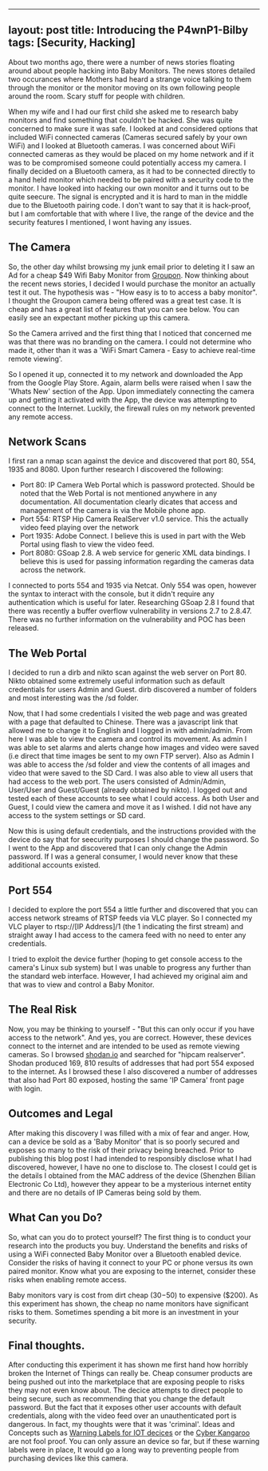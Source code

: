 
---
layout: post
title: Introducing the P4wnP1-Bilby
tags: [Security, Hacking]
---
About two months ago, there were a number of news stories floating around about people hacking into Baby Monitors. The news stores detailed two occurances where Mothers had heard a strange voice talking to them through the monitor or the monitor moving on its own following people around the room. Scary stuff for people with children.

When my wife and I had our first child she asked me to research baby monitors and find something that couldn't be hacked. She was quite concerned to make sure it was safe. I looked at and considered options that included WiFi connected cameras (Cameras secured safely by your own WiFi) and I looked at Bluetooth cameras. I was concerned about WiFi connected cameras as they would be placed on my home network and if it was to be compromised someone could potentially access my camera. I finally decided on a Bluetooth camera, as it had to be connected directly to a hand held monitor which needed to be paired with a security code to the monitor. I have looked into hacking our own monitor and it turns out to be quite seecure. The signal is encrypted and it is hard to man in the middle due to the Bluetooth pairing code. I don't want to say that it is hack-proof, but I am comfortable that with where I live, the range of the device and the security features I mentioned, I wont having any issues.

## The Camera
So, the other day whilst browsing my junk email prior to deleting it I saw an Ad for a cheap $49 Wifi Baby Monitor from [Groupon](https://www.groupon.com.au/). Now thinking about the recent news stories, I decided I would purchase the monitor an actually test it out. The hypothesis was - "How easy is to to access a baby monitor". I thought the Groupon camera being offered was a great test case. It is cheap and has a great list of features that you can see below. You can easily see an expectant mother picking up this camera. 

So the Camera arrived and the first thing that I noticed that concerned me was that there was no branding on the camera. I could not determine who made it, other than it was a 'WiFi Smart Camera - Easy to achieve real-time remote viewing'. 

So I opened it up, connected it to my network and downloaded the App from the Google Play Store. Again, alarm bells were raised when I saw the 'Whats New' section of the App. Upon immediately connecting the camera up and getting it activated with the App, the device was attempting to connect to the Internet. Luckily, the firewall rules on my network prevented any remote access. 

## Network Scans
I first ran a nmap scan against the device and discovered that port 80, 554, 1935 and 8080. Upon further research I discovered the following: 

* Port 80: IP Camera Web Portal which is password protected. Should be noted that the Web Portal is not mentioned anywhere in any documentation. All documentation clearly dicates that access and management of the camera is via the Mobile phone app.
* Port 554: RTSP Hip Camera RealServer v1.0 service. This the actually video feed playing over the network
* Port 1935: Adobe Connect. I believe this is used in part with the Web Portal using flash to view the video feed.
* Port 8080: GSoap 2.8. A web service for generic XML data bindings. I believe this is used for passing information regarding the cameras data across the network.

I connected to ports 554 and 1935 via Netcat. Only 554 was open, however the syntax to interact with the console, but it didn't require any authentication which is useful for later. Researching GSoap 2.8 I found that there was recently a buffer overflow vulnerability in versions 2.7 to 2.8.47. There was no further information on the vulnerability and POC has been released.

## The Web Portal
I decided to run a dirb and nikto scan against the web server on Port 80. Nikto obtained some extremely useful information such as default credentials for users Admin and Guest. dirb discovered a number of folders and most interesting was the /sd folder.

Now, that I had some credentials I visited the web page and was greated with a page that defaulted to Chinese. There was a javascript link that allowed me to change it to English and I logged in with admin/admin. From here I was able  to view the camera and control its movement. As admin I was able to set alarms and alerts change how images and video were saved (i.e direct that time images be sent to my own FTP server). Also as Admin I was able to access the /sd folder and view the contents of all images and video that were saved to the SD Card. I was also able to view all users that had access to the web port. The users consisted of Admin/Admin, User/User and Guest/Guest (already obtained by nikto). I logged out and tested each of these accounts to see what I could access. As both User and Guest, I could view the camera and move it as I wished. I did not have any access to the system settings or SD card. 

Now this is using default credentials, and the instructions provided with the device do say that for seecurity purposes I should change the password. So I went to the App and discovered that I can only change the Admin password. If I was a general consumer, I would never know that these additional accounts existed. 

## Port 554
I decided to explore the port 554 a little further and discovered that you can access network streams of RTSP feeds via VLC player. So I connected my VLC player to rtsp://[IP Address]/1 (the 1 indicating the first stream) and straight away I had access to the camera feed with no need to enter any credentials.

I tried to exploit the device further (hoping to get console access to the camera's Linux sub system) but I was unable to progress any further than the standard web interface. However, I had achieved my original aim and that was to view and control a Baby Monitor. 

## The Real Risk
Now, you may be thinking to yourself - "But this can only occur if you have access to the network". And yes, you are correct. However, these devices connect to the internet and are intended to be used as remote viewing cameras. So I browsed [shodan.io](https://www.shodan.io/) and searched for "hipcam realserver". Shodan produced 169, 810 results of addresses that had port 554 exposed to the internet. As I browsed these I also discovered a number of addresses that also had Port 80 exposed, hosting the same 'IP Camera' front page with login. 

## Outcomes and Legal
After making this discovery I was filled with a mix of fear and anger. How, can a device be sold as a 'Baby Monitor' that is so poorly secured and exposes so many to the risk of their privacy being breached. Prior to publishing this blog post I had intended to responsibly disclose what I had discovered, however, I have no one to disclose to. The closest I could get is the details I obtained from the MAC address of the device (Shenzhen Bilian Electronic Co Ltd), however they appear to be a mysterious internet entity and there are no details of IP Cameras being sold by them. 

## What Can you Do?
So, what can you do to protect yourself? The first thing is to conduct your research into the products you buy. Understand the benefits and risks of using a WiFi connected Baby Monitor over a Bluetooth enabled device. Consider the risks of having it connect to your PC or phone versus its own paired monitor. Know what you are exposing to the internet, consider these risks when enabling remote access. 

Baby monitors vary is cost from dirt cheap ($30-$50) to expensive ($200). As this experiment has shown, the cheap no name monitors have significant risks to them. Sometimes spending a bit more is an investment in your security. 

## Final thoughts.
After conducting this experiment it has shown me first hand how horribly broken the Internet of Things can really be. Cheap consumer products are being pushed out into the marketplace that are exposing people to risks they may not even know about. The decice attempts to direct people to being secure, such as recommending that you change the default password. But the fact that it exposes other user accounts with default credentials, along with the video feed over an unauthenticated port is dangerous. In fact, my thoughts were that it was 'criminal'. Ideas and Concepts such as [Warning Labels for IOT decices](https://www.troyhunt.com/what-would-it-look-like-if-we-put-warnings-on-iot-devices-like-we-do-cigarette-packets/) or the [Cyber Kangaroo](http://www.zdnet.com/article/how-the-cyber-kangaroo-can-help-defend-the-internet-of-things/) are not fool proof. You can only assure an device so far, but if these warning labels were in place, It would go a long way to preventing people from purchasing devices like this camera.
